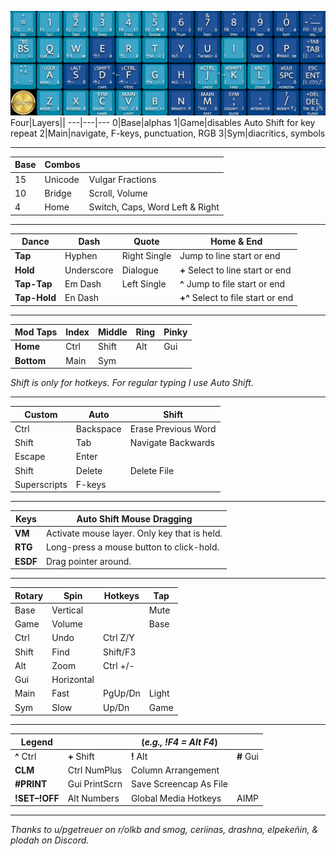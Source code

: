 ![MT3 Dansher.png](https://github.com/WandersFar/Planck/blob/main/MT3%20Dansher.png)
Four|Layers||
---|---|---
0|Base|alphas
1|Game|disables Auto Shift for key repeat
2|Main|navigate, F-keys, punctuation, RGB
3|Sym|diacritics, symbols
___
Base|Combos||
---|---|---
15|Unicode|Vulgar Fractions
10|Bridge|Scroll, Volume
4|Home|Switch, Caps, Word Left & Right
___
Dance|Dash|Quote|Home & End
---|---|---|---
**Tap**|Hyphen|Right Single|Jump to line start or end
**Hold**|Underscore|Dialogue|**+** Select to line start or end
**Tap-Tap**|Em Dash|Left Single|**^** Jump to file start or end
**Tap-Hold**|En Dash||**+^** Select to file start or end
___
Mod Taps|Index|Middle|Ring|Pinky
---|---|---|---|---
**Home**|Ctrl|Shift|Alt|Gui
**Bottom**|Main|Sym

*Shift is only for hotkeys. For regular typing I use Auto Shift.*
___
Custom|Auto|Shift
---|---|---
Ctrl|Backspace|Erase Previous Word
Shift|Tab|Navigate Backwards
Escape|Enter
Shift|Delete|Delete File
Superscripts|F-keys
___
Keys|Auto Shift Mouse Dragging
---|---
**VM**|Activate mouse layer. Only key that is held.
**RTG**|Long-press a mouse button to click-hold.
**ESDF**|Drag pointer around.
___
Rotary|Spin|Hotkeys|Tap
---|---|---|---
Base|Vertical||Mute
Game|Volume||Base
Ctrl|Undo|Ctrl Z/Y
Shift|Find|Shift/F3
Alt|Zoom|Ctrl +/-
Gui|Horizontal
Main|Fast|PgUp/Dn|Light
Sym|Slow|Up/Dn|Game
___
Legend||(*e.g., !F4 = Alt F4*)||
---|---|---|---
**^** Ctrl|**+** Shift|**!** Alt|**\#** Gui
**CLM**|Ctrl NumPlus|Column Arrangement
**\#PRINT**|Gui PrintScrn|Save Screencap As File
**!SET–!OFF**|Alt Numbers|Global Media Hotkeys|AIMP
___
*Thanks to u/pgetreuer on r/olkb and smog, ceriinas, drashna, elpekeñin, & plodah on Discord.*
